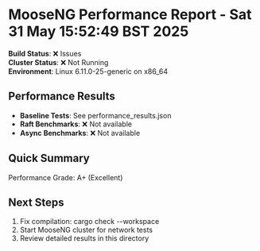# MooseNG Performance Report - Sat 31 May 15:52:49 BST 2025

**Build Status**: ❌ Issues  
**Cluster Status**: ❌ Not Running  
**Environment**: Linux 6.11.0-25-generic on x86_64

## Performance Results
- **Baseline Tests**: See performance_results.json
- **Raft Benchmarks**: ❌ Not available
- **Async Benchmarks**: ❌ Not available

## Quick Summary
Performance Grade: A+ (Excellent)

## Next Steps
1. Fix compilation: cargo check --workspace
2. Start MooseNG cluster for network tests
3. Review detailed results in this directory


